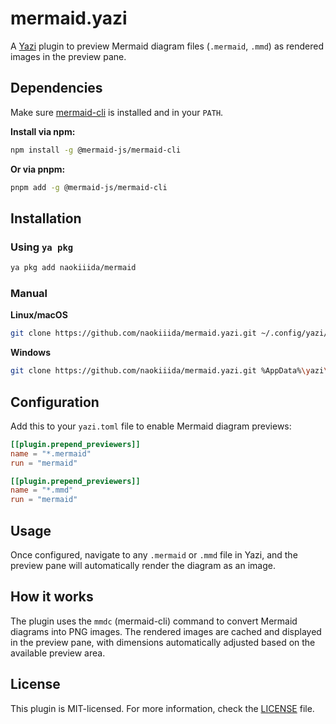 # mermaid.yazi

A [Yazi](https://github.com/sxyazi/yazi) plugin to preview Mermaid diagram files (`.mermaid`, `.mmd`) as rendered images in the preview pane.

## Dependencies

Make sure [mermaid-cli](https://github.com/mermaid-js/mermaid-cli) is installed and in your `PATH`.

**Install via npm:**
```sh
npm install -g @mermaid-js/mermaid-cli
```

**Or via pnpm:**
```sh
pnpm add -g @mermaid-js/mermaid-cli
```

## Installation

### Using `ya pkg`
```sh
ya pkg add naokiiida/mermaid
```

### Manual

**Linux/macOS**
```sh
git clone https://github.com/naokiiida/mermaid.yazi.git ~/.config/yazi/plugins/mermaid.yazi
```

**Windows**
```sh
git clone https://github.com/naokiiida/mermaid.yazi.git %AppData%\yazi\config\plugins\mermaid.yazi
```

## Configuration

Add this to your `yazi.toml` file to enable Mermaid diagram previews:

```toml
[[plugin.prepend_previewers]]
name = "*.mermaid"
run = "mermaid"

[[plugin.prepend_previewers]]
name = "*.mmd"
run = "mermaid"
```

## Usage

Once configured, navigate to any `.mermaid` or `.mmd` file in Yazi, and the preview pane will automatically render the diagram as an image.

## How it works

The plugin uses the `mmdc` (mermaid-cli) command to convert Mermaid diagrams into PNG images. The rendered images are cached and displayed in the preview pane, with dimensions automatically adjusted based on the available preview area.

## License

This plugin is MIT-licensed. For more information, check the [LICENSE](LICENSE) file.
